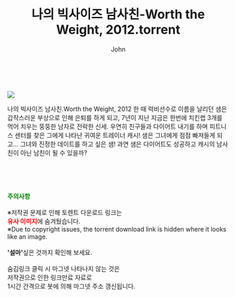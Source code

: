 ﻿---
layout: post
title:  "    나의 빅사이즈 남사친-Worth the Weight, 2012.torrent"
author: John
categories: [ 영화 ]
tags: [  ]
image: https://torrentrj55.com/uploadfile/full/ed3d60612d547789921c85f54e17eea47203405c.jpg 
description: "    나의 빅사이즈 남사친-Worth the Weight, 2012 torrent 정보 공유"
toc: true
toc_sticky: true
---

<br>
<p><img src="https://torrentrj55.com/uploadfile/full/ed3d60612d547789921c85f54e17eea47203405c.jpg"/></p>
 나의 빅사이즈 남사친.Worth the Weight, 2012 한 때 럭비선수로 이름을 날리던 샘은 갑작스러운 부상으로 인해 은퇴를 하게 되고, 7년이 지난 지금은 한번에 치킨랩 3개를 먹어 치우는 뚱뚱한 남자로 전락한 신세. 우연히 친구들과 다이어트 내기를 하며 피트니스 센터를 찾은 그에게 나타난 귀여운 트레이너 캐시! 샘은 그녀에게 점점 빠져들게 되고… 그녀와 진정한 데이트를 하고 싶은 샘! 과연 샘은 다이어트도 성공하고 캐시의 남사친이 아닌 남친이 될 수 있을까? 
    
<br><br><br>
<p data-ke-size="size16"><b><span style="color: green;">주의사항</span></b><br /><br />※저작권 문제로 인해 토렌트 다운로드 링크는<br /><b><span style="color: red;">유사 이미지</span></b>에 숨겨뒀습니다.<br />※Due to copyright issues, the torrent download link is hidden where it looks like an image.<br /><br /><b>'설마'</b>싶은 것까지 확인해 보세요.<br /><br />숨김링크 클릭 시 마그넷 나타나지 않는 것은<br />저작권으로 인한 링크만료 자료로<br />1시간 간격으로 봇에 의해 마그넷 주소 갱신됩니다.</p>
